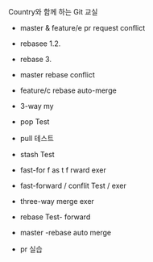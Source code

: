 Country와 함께 하는 Git 교실
- master & feature/e  pr request conflict 
- rebasee 1.2.
- rebase 3.
- master rebase conflict

- feature/c rebase auto-merge

- 3-way my
- pop Test
- pull 테스트
- stash Test


- fast-for f as t f rward exer
- fast-forward / conflit Test /  exer
- three-way merge exer


- rebase Test- forward
- master -rebase auto merge


- pr 실습
